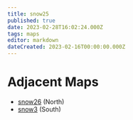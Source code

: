 ```yaml
---
title: snow25
published: true
date: 2023-02-28T16:02:24.000Z
tags: maps
editor: markdown
dateCreated: 2023-02-16T00:00:00.000Z
---
```



# Adjacent Maps
 * [snow26](/maps/snow26) (North)
 * [snow3](/maps/snow3) (South)
